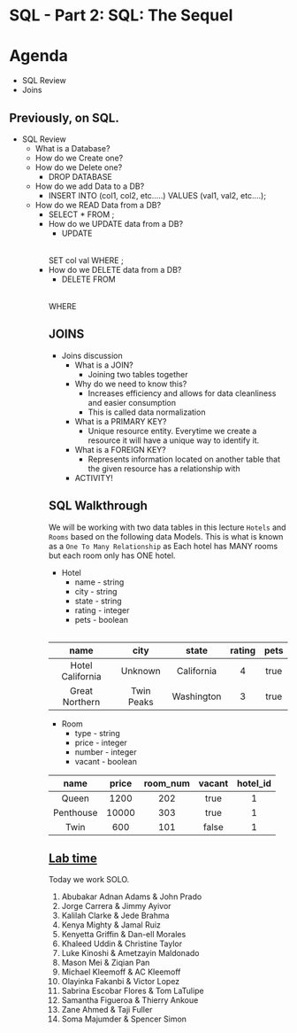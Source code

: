 # SQL - Part 2: SQL: The Sequel
# Agenda
- SQL Review
- Joins 

## Previously, on SQL.
- SQL Review
    - What is a Database?
    - How do we Create one?
    - How do we Delete one?
      - DROP DATABASE <nameofdatabase>
    - How do we add Data to a DB?
      - INSERT INTO <db> (col1, col2, etc.....) VALUES (val1, val2, etc....);
    - How do we READ Data from a DB?
      - SELECT * FROM <table>;
    - How do we UPDATE data from a DB?
      - UPDATE <table> SET col val WHERE <condition>; 
    - How do we DELETE data from a DB?
      - DELETE FROM <table> WHERE <condition>
## JOINS 
- Joins discussion
    - What is a JOIN?
      - Joining two tables together
    - Why do we need to know this?
      - Increases efficiency and allows for data cleanliness and easier consumption
      - This is called data normalization
    - What is a PRIMARY KEY?
      - Unique resource entity. Everytime we create a resource it will have a unique way to identify it.
    - What is a FOREIGN KEY?
      - Represents information located on another table that the given resource has a relationship with
    - ACTIVITY!

## SQL Walkthrough
We will be working with two data tables in this lecture `Hotels` and `Rooms` based on the following data Models.  This is what is known as a `One To Many Relationship` as Each hotel has MANY rooms but each room only has ONE hotel.

- Hotel
  - name - string
  - city - string
  - state - string
  - rating - integer
  - pets - boolean

|       name       |    city    |   state    | rating | pets |
| :--------------: | :--------: | :--------: | :----: | :--: |
| Hotel California |  Unknown   | California |   4    | true |
|  Great Northern  | Twin Peaks | Washington |   3    | true |

- Room
  - type - string
  - price - integer
  - number - integer
  - vacant - boolean

|   name    | price | room_num | vacant | hotel_id |
| :-------: | :---: | :------: | :----: | :------: |
|   Queen   | 1200  |   202    |  true  |    1     |
| Penthouse | 10000 |   303    |  true  |    1     |
|   Twin    |  600  |   101    | false  |    1     |

## [Lab time](https://github.com/joinpursuit/Pursuit-Core-Web/blob/master/full-stack-express/intro-to-sql-part-2/README2.md#lab-time)
Today we work SOLO.



1. Abubakar Adnan Adams & John Prado
2. Jorge Carrera & Jimmy Ayivor
3. Kalilah Clarke & Jede Brahma
4. Kenya Mighty & Jamal Ruiz
5. Kenyetta Griffin & Dan-ell Morales
6. Khaleed Uddin & Christine Taylor
7. Luke Kinoshi & Ametzayin Maldonado
8. Mason Mei & Ziqian Pan 
9. Michael Kleemoff &  AC Kleemoff
10. Olayinka Fakanbi & Victor Lopez
11. Sabrina Escobar Flores & Tom LaTulipe
12. Samantha Figueroa & Thierry Ankoue
13. Zane Ahmed & Taji Fuller
14. Soma Majumder & Spencer Simon